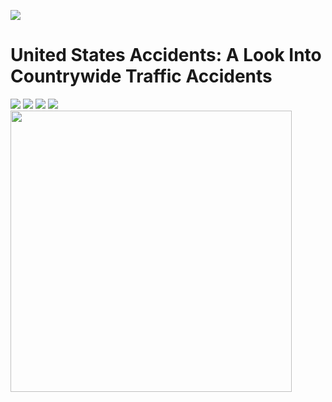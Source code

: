 ![](https://imagevars.gulfnews.com/2019/10/24/accident-sign_16dfd47e1da_medium.jpg)
# United States Accidents: A Look Into Countrywide Traffic Accidents
![](https://github.com/ddiaz164/capstone_1/blob/master/images/choro_map.png)
![](https://github.com/ddiaz164/capstone_1/blob/master/images/choro_rates.png)
![](https://github.com/ddiaz164/capstone_1/blob/master/images/heat_sc.png)
![](https://github.com/ddiaz164/capstone_1/blob/master/images/image.png)
<img src="https://github.com/ddiaz164/capstone_1/blob/master/images/choro_map.png" width="450" height="450">
